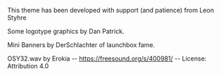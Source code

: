 

This theme has been developed with support (and patience) from Leon Styhre

Some logotype graphics by Dan Patrick.

Mini Banners by DerSchlachter of launchbox fame.

OSY32.wav by Erokia -- https://freesound.org/s/400981/ -- License: Attribution 4.0


